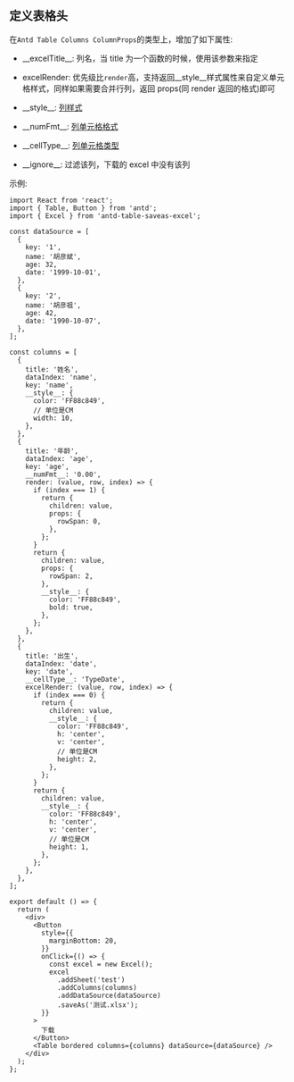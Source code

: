 ## 定义表格头

在`Antd Table Columns ColumnProps`的类型上，增加了如下属性:

- \_\_excelTitle\_\_: 列名，当 title 为一个函数的时候，使用该参数来指定

- excelRender: 优先级比`render`高，支持返回\_\_style\_\_样式属性来自定义单元格样式，同样如果需要合并行列，返回 props(同 render 返回的格式)即可

- \_\_style\_\_: [列样式](/3types#istyle)

- \_\_numFmt\_\_: [列单元格格式](/3types#inumfmt)

- \_\_cellType\_\_: [列单元格类型](/3types#icelltype)

- \_\_ignore\_\_: 过滤该列，下载的 excel 中没有该列

示例:

```tsx
import React from 'react';
import { Table, Button } from 'antd';
import { Excel } from 'antd-table-saveas-excel';

const dataSource = [
  {
    key: '1',
    name: '胡彦斌',
    age: 32,
    date: '1999-10-01',
  },
  {
    key: '2',
    name: '胡彦祖',
    age: 42,
    date: '1990-10-07',
  },
];

const columns = [
  {
    title: '姓名',
    dataIndex: 'name',
    key: 'name',
    __style__: {
      color: 'FF88c849',
      // 单位是CM
      width: 10,
    },
  },
  {
    title: '年龄',
    dataIndex: 'age',
    key: 'age',
    __numFmt__: '0.00',
    render: (value, row, index) => {
      if (index === 1) {
        return {
          children: value,
          props: {
            rowSpan: 0,
          },
        };
      }
      return {
        children: value,
        props: {
          rowSpan: 2,
        },
        __style__: {
          color: 'FF88c849',
          bold: true,
        },
      };
    },
  },
  {
    title: '出生',
    dataIndex: 'date',
    key: 'date',
    __cellType__: 'TypeDate',
    excelRender: (value, row, index) => {
      if (index === 0) {
        return {
          children: value,
          __style__: {
            color: 'FF88c849',
            h: 'center',
            v: 'center',
            // 单位是CM
            height: 2,
          },
        };
      }
      return {
        children: value,
        __style__: {
          color: 'FF88c849',
          h: 'center',
          v: 'center',
          // 单位是CM
          height: 1,
        },
      };
    },
  },
];

export default () => {
  return (
    <div>
      <Button
        style={{
          marginBottom: 20,
        }}
        onClick={() => {
          const excel = new Excel();
          excel
            .addSheet('test')
            .addColumns(columns)
            .addDataSource(dataSource)
            .saveAs('测试.xlsx');
        }}
      >
        下载
      </Button>
      <Table bordered columns={columns} dataSource={dataSource} />
    </div>
  );
};
```
